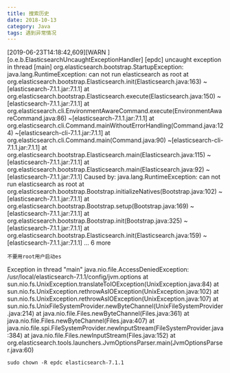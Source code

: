 ```yaml
---
title: 搜索历史
date: 2018-10-13
category: Java
tags: 遇到异常情况
---
```


[2019-06-23T14:18:42,609][WARN ][o.e.b.ElasticsearchUncaughtExceptionHandler] [epdc] uncaught exception in thread [main]
org.elasticsearch.bootstrap.StartupException: java.lang.RuntimeException: can not run elasticsearch as root
	at org.elasticsearch.bootstrap.Elasticsearch.init(Elasticsearch.java:163) ~[elasticsearch-7.1.1.jar:7.1.1]
	at org.elasticsearch.bootstrap.Elasticsearch.execute(Elasticsearch.java:150) ~[elasticsearch-7.1.1.jar:7.1.1]
	at org.elasticsearch.cli.EnvironmentAwareCommand.execute(EnvironmentAwareCommand.java:86) ~[elasticsearch-7.1.1.jar:7.1.1]
	at org.elasticsearch.cli.Command.mainWithoutErrorHandling(Command.java:124) ~[elasticsearch-cli-7.1.1.jar:7.1.1]
	at org.elasticsearch.cli.Command.main(Command.java:90) ~[elasticsearch-cli-7.1.1.jar:7.1.1]
	at org.elasticsearch.bootstrap.Elasticsearch.main(Elasticsearch.java:115) ~[elasticsearch-7.1.1.jar:7.1.1]
	at org.elasticsearch.bootstrap.Elasticsearch.main(Elasticsearch.java:92) ~[elasticsearch-7.1.1.jar:7.1.1]
Caused by: java.lang.RuntimeException: can not run elasticsearch as root
	at org.elasticsearch.bootstrap.Bootstrap.initializeNatives(Bootstrap.java:102) ~[elasticsearch-7.1.1.jar:7.1.1]
	at org.elasticsearch.bootstrap.Bootstrap.setup(Bootstrap.java:169) ~[elasticsearch-7.1.1.jar:7.1.1]
	at org.elasticsearch.bootstrap.Bootstrap.init(Bootstrap.java:325) ~[elasticsearch-7.1.1.jar:7.1.1]
	at org.elasticsearch.bootstrap.Elasticsearch.init(Elasticsearch.java:159) ~[elasticsearch-7.1.1.jar:7.1.1]
	... 6 more
	
	不要用root用户启动es

Exception in thread "main" java.nio.file.AccessDeniedException: /usr/local/elasticsearch-7.1.1/config/jvm.options
	at sun.nio.fs.UnixException.translateToIOException(UnixException.java:84)
	at sun.nio.fs.UnixException.rethrowAsIOException(UnixException.java:102)
	at sun.nio.fs.UnixException.rethrowAsIOException(UnixException.java:107)
	at sun.nio.fs.UnixFileSystemProvider.newByteChannel(UnixFileSystemProvider.java:214)
	at java.nio.file.Files.newByteChannel(Files.java:361)
	at java.nio.file.Files.newByteChannel(Files.java:407)
	at java.nio.file.spi.FileSystemProvider.newInputStream(FileSystemProvider.java:384)
	at java.nio.file.Files.newInputStream(Files.java:152)
	at org.elasticsearch.tools.launchers.JvmOptionsParser.main(JvmOptionsParser.java:60)

	sudo chown -R epdc elasticsearch-7.1.1
